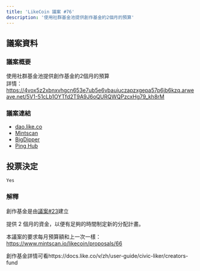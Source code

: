 ```yaml
---
title: 'LikeCoin 議案 #76'
description: '使用社群基金池提供創作基金約2個月的預算'
---
```


## 議案資料

### 議案概要
使用社群基金池提供創作基金約2個月的預算  
詳情：https://4vox5z2xbnxvhgcn653e7ub5e6vbauiuczapzxgepa57p6jb6kzq.arweave.net/5V1-51cLb1OYTfd2T9A9J6oQURQWQPzcxHg79_kh8rM

### 議案連結
- [dao.like.co](https://dao.like.co/proposals/76)
- [Mintscan](https://www.mintscan.io/likecoin/proposals/76)
- [BigDipper](https://bigdipper.live/likecoin/proposals/76)
- [Ping Hub](https://ping.pub/likecoin/gov/76)


## 投票決定
`Yes`

### 解釋
創作基金是由[議案#23](https://www.mintscan.io/likecoin/proposals/23)建立

提供 2 個月的資金，以便有足夠的時間制定新的分配計畫。

本議案的要求每月預算額和上一次一樣：https://www.mintscan.io/likecoin/proposals/66

創作基金詳情可看https://docs.like.co/v/zh/user-guide/civic-liker/creators-fund
